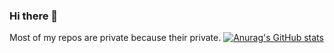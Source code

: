 ### Hi there 👋
Most of my repos are private because their private.
[![Anurag's GitHub stats](https://github-readme-stats.vercel.app/api?username=sushidesigner)](https://github.com/anuraghazra/github-readme-stats)
<!--
**SushiDesigner/sushidesigner** is a ✨ _special_ ✨ repository because its `README.md` (this file) appears on your GitHub profile.

Here are some ideas to get you started:

- 🔭 I’m currently working on ...
- 🌱 I’m currently learning ...
- 👯 I’m looking to collaborate on ...
- 🤔 I’m looking for help with ...
- 💬 Ask me about ...
- 📫 How to reach me: ...
- 😄 Pronouns: ...
- ⚡ Fun fact: ...
-->
